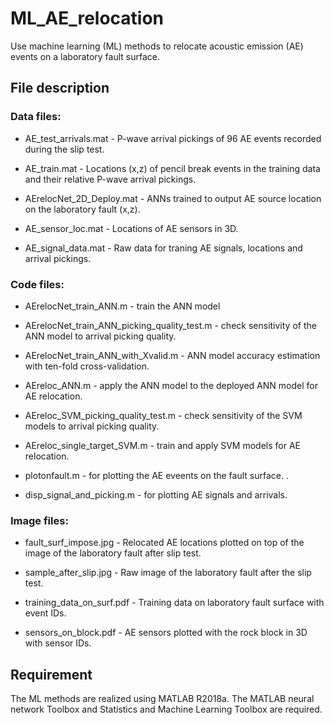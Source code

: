 # ML_AE_relocation
Use machine learning (ML) methods to relocate acoustic emission (AE) events on a laboratory fault surface.

## File description

### Data files:

* AE_test_arrivals.mat - P-wave arrival pickings of 96 AE events recorded during the slip test.

* AE_train.mat - Locations (x,z) of pencil break events in the training data and their relative P-wave arrival pickings.

* AErelocNet_2D_Deploy.mat - ANNs trained to output AE source location on the laboratory fault (x,z).

* AE_sensor_loc.mat - Locations of AE sensors in 3D.

* AE_signal_data.mat - Raw data for traning AE signals, locations and arrival pickings.

### Code files:
* AErelocNet_train_ANN.m	- train the ANN model

* AErelocNet_train_ANN_picking_quality_test.m - check sensitivity of the ANN model to arrival picking quality.

* AErelocNet_train_ANN_with_Xvalid.m  - ANN model accuracy estimation with ten-fold cross-validation.

* AEreloc_ANN.m	- apply the ANN model to the deployed ANN model for AE relocation.

* AEreloc_SVM_picking_quality_test.m	- check sensitivity of the SVM models to arrival picking quality.

* AEreloc_single_target_SVM.m	- train and apply SVM models for AE relocation.

* plotonfault.m - for plotting the AE eveents on the fault surface.
.
* disp_signal_and_picking.m - for plotting AE signals and arrivals.

### Image files:

* fault_surf_impose.jpg - Relocated AE locations plotted  on top of the image of the laboratory fault after slip test.

* sample_after_slip.jpg - Raw image of the laboratory fault after the slip test.

* training_data_on_surf.pdf - Training data on laboratory fault surface with event IDs.

* sensors_on_block.pdf - AE sensors plotted with the rock block in 3D with sensor IDs.

## Requirement

The ML methods are realized using MATLAB R2018a. The MATLAB neural network Toolbox and Statistics and Machine Learning Toolbox are required.
